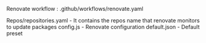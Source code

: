 Renovate workflow : .github/workflows/renovate.yaml 

Repos/repositories.yaml - It contains the repos name that renovate monitors to update packages
config.js - Renovate configuration
default.json - Default preset 
